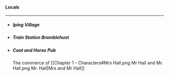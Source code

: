 #### Locals
---
- ##### Iping Village
 
- ##### Train Station Bramblehust
- ##### Coat and Horse Pub
	The commerce of [[Chapter 1 - Characters#Mrs Hall.png Mr Hall and Mr. Hall.png Mr. Hall|Mrs and Mr Hall]]